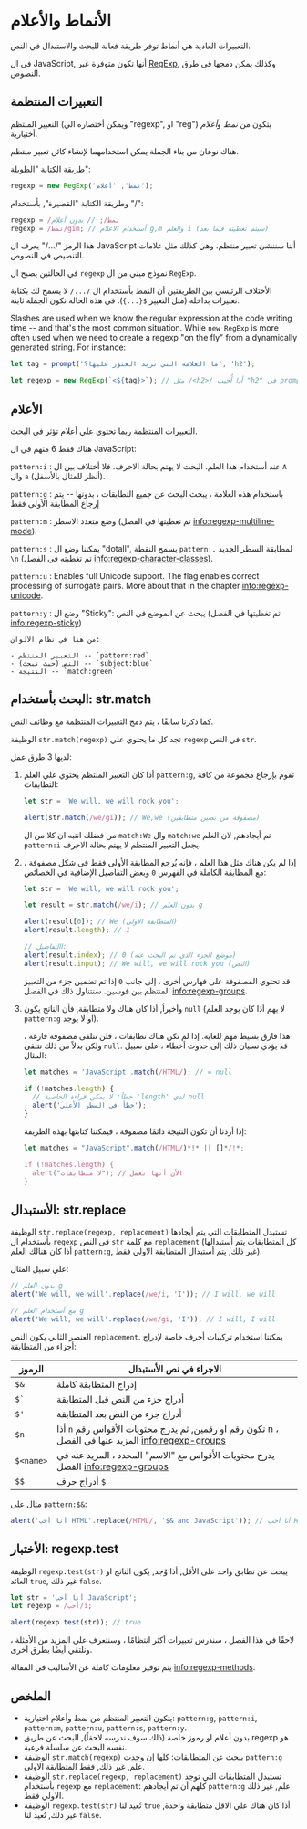 # الأنماط والأعلام

التعبيرات العادية هي أنماط توفر طريقة فعالة للبحث والاستبدال في النص.

في ال JavaScript, أنها تكون متوفرة عبر [RegExp](mdn:js/RegExp), وكذلك يمكن دمجها في طرق النصوص.

## التعبيرات المنتظمة

النعبير المنتظم (ويمكن أختصاره الي "regexp", او "reg") يتكون من _نمط_ و*أعلام* أختيارية.

هناك نوعان من بناء الجملة يمكن استخدامهما لإنشاء كائن تعبير منتظم.

طريقة الكتابة "الطويلة":

```js
regexp = new RegExp('نمط', 'أعلام');
```

وطريقة الكتابة "القصيرة", بأستخدام "/":

```js
regexp = /نمط/; // بدون أعلام
regexp = /نمط/gim; // أستخدام الاعلام g,m والعلم i (سيتم تغطيته فيما بعد)
```

هذا الرمز "/.../" يعرف ال JavaScript أننا سننشئ تعبير منتظم. وهي كذلك مثل علامات التنصيص في النصوص.

في الحالتين يصبح ال `regexp` نموذج مبني من ال `RegExp`.

الأختلاف الرئيسي بين الطريقتين أن النمط بأستخدام ال `/.../` لا يسمح لك بكتابة تعبيرات بداخله (مثل التعبير `${...}`). في هذه الحاله تكون الجمله ثابتة.

Slashes are used when we know the regular expression at the code writing time -- and that's the most common situation. While `new RegExp` is more often used when we need to create a regexp "on the fly" from a dynamically generated string. For instance:

```js
let tag = prompt('ما العلامة التي تريد العثور عليها؟', 'h2');

let regexp = new RegExp(`<${tag}>`); // مثل /<h2>/ أذا أُجيب "h2" في prompt أعلاه
```

## الأعلام

التعبيرات المنتظمة ربما تحتوي علي أعلام تؤثر في البحث.

هناك فقط 6 منهم في ال JavaScript:

`pattern:i`
: عند أستخدام هذا العلم. البحث لا يهتم بحالة الاحرف. فلا أختلاف بين ال `A` وال `a` (أنظر للمثال بالأسفل).

`pattern:g`
: باستخدام هذه العلامة ، يبحث البحث عن جميع التطابقات ، بدونها -- يتم إرجاع المطابقة الأولى فقط

`pattern:m`
: وضع متعدد الاسطر (تم تغطيتها في الفصل <info:regexp-multiline-mode>).

`pattern:s`
: يمكننا وضع ال "dotall", يسمح النقطة `pattern:.` لمطابقة السطر الجديد `\n` (تم تغطيته في الفصل <info:regexp-character-classes>).

`pattern:u`
: Enables full Unicode support. The flag enables correct processing of surrogate pairs. More about that in the chapter <info:regexp-unicode>.

`pattern:y`
: وضع ال "Sticky": يبحث عن الموضع في النص (تم تغطيتها في الفصل <info:regexp-sticky>)

```smart header="الألوان"
من هنا في نظام الألوان:

- التعبير المنتظم -- `pattern:red`
- النص (حيث نبحث) -- `subject:blue`
- النتيجة -- `match:green`
```

## البحث بأستخدام: str.match

كما ذكرنا سابقًا ، يتم دمج التعبيرات المنتظمة مع وظائف النص.

الوظيفة `str.match(regexp)` تجد كل ما يحتوي علي `regexp` في النص `str`.

لديها 3 طرق عمل:

1. أذا كان التعبير المنتظم يحتوي علي العلم `pattern:g`, تقوم بإرجاع مجموعة من كافة التطابقات:

   ```js run
   let str = 'We will, we will rock you';

   alert(str.match(/we/gi)); // We,we (مصفوفة من نصين متطابقين)
   ```

   من فضلك انتبه ان كلا من ال `match:We` وال `match:we` تم أيجادهم, لان العلم `pattern:i` يجعل التعبير المنتظم لا يهتم بحالة الاحرف.

2. إذا لم يكن هناك مثل هذا العلم ، فإنه يُرجع المطابقة الأولى فقط في شكل مصفوفة ، مع المطابقة الكاملة في الفهرس `0` وبعض التفاصيل الإضافية في الخصائص:

   ```js run
   let str = 'We will, we will rock you';

   let result = str.match(/we/i); // بدون العلم g

   alert(result[0]); // We (المتطابقة الاولي)
   alert(result.length); // 1

   // االتفاصيل:
   alert(result.index); // 0 (موضع الجزء الذي تم البحث عنه)
   alert(result.input); // We will, we will rock you (النص)
   ```

   قد تحتوي المصفوفة على فهارس أخرى ، إلى جانب `0` إذا تم تضمين جزء من التعبير المنتظم بين قوسين. سنتناول ذلك في الفصل <info:regexp-groups>.

3. وأخيراُ, أذا كان هناك ولا متطابقة, فأن الناتج يكون `null` (لا يهم أذا كان يوجد العلم `pattern:g` او لا يوجد).

   هذا فارق بسيط مهم للغاية. إذا لم تكن هناك تطابقات ، فلن نتلقى مصفوفة فارغة ، ولكن بدلاً من ذلك نتلقى `null`. قد يؤدي نسيان ذلك إلى حدوث أخطاء ، على سبيل المثال:

   ```js run
   let matches = 'JavaScript'.match(/HTML/); // = null

   if (!matches.length) {
     // خطأ: لا يمكن قراءة الخاصية 'length' لدي null
     alert('خطأ في السطر الأعلي');
   }
   ```

   إذا أردنا أن تكون النتيجة دائمًا مصفوفة ، فيمكننا كتابتها بهذه الطريقة:

   ```js run
   let matches = "JavaScript".match(/HTML/)*!* || []*/!*;

   if (!matches.length) {
     alert("لا متطابقات"); // الأن أنها تعمل
   }
   ```

## الأستبدال: str.replace

الوظيفة `str.replace(regexp, replacement)` تستبدل المتطابقات التي يتم أيجادها بأستخدام ال `regexp` في النص `str` مع كلمة `replacement` (كل المتطابقات يتم أستبدالها أذا كان هنالك العلم `pattern:g`, غير ذلك, يتم أستبدال المتطابقة الاولي فقط).

علي سبيل المثال:

```js run
// بدون العلم g
alert('We will, we will'.replace(/we/i, 'I')); // I will, we will

// مع أستخدام العلم g
alert('We will, we will'.replace(/we/gi, 'I')); // I will, I will
```

العنصر الثاني يكون النص `replacement`. يمكننا استخدام تركيبات أحرف خاصة لإدراج أجزاء من المتطابقة:

| الرموز               | الاجراء في نص الأستبدال                                                                              |
| -------------------- | ---------------------------------------------------------------------------------------------------- |
| `$&`                 | إدراج المتطابقة كاملة                                                                                |
| <code>$&#096;</code> | أدراج جزء من النص قبل المتطابقة                                                                      |
| `$'`                 | أدراج جزء من النص بعد المتطابقة                                                                      |
| `$n`                 | أذا `n` تكون رقم او رقمين, ثم يدرج محتويات الأقواس رقم n ، المزيد عنها في الفصل <info:regexp-groups> |
| `$<name>`            | يدرج محتويات الأقواس مع "الاسم" المحدد ، المزيد عنه في الفصل <info:regexp-groups>                    |
| `$$`                 | أدراج حرف `$`                                                                                        |

مثال علي `pattern:$&`:

```js run
alert('أنا أحب HTML'.replace(/HTML/, '$& and JavaScript')); // أنا أحب HTML and JavaScript
```

## الأختبار: regexp.test

الوظيفة `regexp.test(str)` يبحث عن تطابق واحد على الأقل, أذا وُجد, يكون الناتج او العائد `true`, غير ذلك `false`.

```js run
let str = 'أنا أحب JavaScript';
let regexp = /أحب/i;

alert(regexp.test(str)); // true
```

لاحقًا في هذا الفصل ، سندرس تعبيرات أكثر انتظامًا ، وسنتعرف على المزيد من الأمثلة ، ونلتقي أيضًا بطرق أخرى.

يتم توفير معلومات كاملة عن الأساليب في المقالة <info:regexp-methods>.

## الملخص

- يتكون التعبير المنتظم من نمط وأعلام اختيارية: `pattern:g`, `pattern:i`, `pattern:m`, `pattern:u`, `pattern:s`, `pattern:y`.
- بدون أعلام او رموز خاصة (ذلك سوف ندرسه لاحقاً), البحث عن طريق regexp هو نفسه البحث عن سلسلة فرعية.
- الوظيفة `str.match(regexp)` يبحث عن المتطابقات: كلها إن وجدت `pattern:g` علم, غير ذلك, فقط المتطابقة الاولي.
- الوظيفة `str.replace(regexp, replacement)` تستبدل المتطابقات التي توجد بأستخدام `regexp` مع `replacement`: كلهم أن تم أيجادهم `pattern:g` علم, غير ذلك الاولي فقط.
- الوظيفة `regexp.test(str)` تُعيد لنا `true` أذا كان هناك علي الاقل متطابقة واحدة, غير ذلك, تُعيد لنا `false`.
